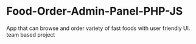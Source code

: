 # Food-Order-Admin-Panel-PHP-JS
App that can browse and order variety of fast foods with user friendly UI. team based project 
